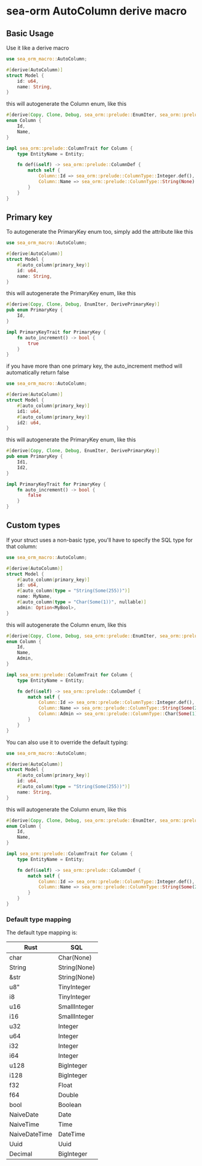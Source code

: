 # sea-orm AutoColumn derive macro

## Basic Usage

Use it like a derive macro
```rust
use sea_orm_macro::AutoColumn;

#[derive(AutoColumn)]
struct Model {
    id: u64,
    name: String,
}
```
this will autogenerate the Column enum, like this
```rust
#[derive(Copy, Clone, Debug, sea_orm::prelude::EnumIter, sea_orm::prelude::DeriveColumn)]
enum Column {
    Id,
    Name,
}

impl sea_orm::prelude::ColumnTrait for Column {
    type EntityName = Entity;

    fn def(&self) -> sea_orm::prelude::ColumnDef {
        match self {
            Column::Id => sea_orm::prelude::ColumnType::Integer.def(),
            Column::Name => sea_orm::prelude::ColumnType::String(None).def(),
        }
    }
}
```

## Primary key

To autogenerate the PrimaryKey enum too, simply add the attribute like this
```rust
use sea_orm_macro::AutoColumn;

#[derive(AutoColumn)]
struct Model {
    #[auto_column(primary_key)]
    id: u64,
    name: String,
}
```
this will autogenerate the PrimaryKey enum, like this
```rust
#[derive(Copy, Clone, Debug, EnumIter, DerivePrimaryKey)]
pub enum PrimaryKey {
    Id,
}

impl PrimaryKeyTrait for PrimaryKey {
    fn auto_increment() -> bool {
        true
    }
}
```
if you have more than one primary key, the auto_increment method will automatically return false
```rust
use sea_orm_macro::AutoColumn;

#[derive(AutoColumn)]
struct Model {
    #[auto_column(primary_key)]
    id1: u64,
    #[auto_column(primary_key)]
    id2: u64,
}
```
this will autogenerate the PrimaryKey enum, like this
```rust
#[derive(Copy, Clone, Debug, EnumIter, DerivePrimaryKey)]
pub enum PrimaryKey {
    Id1,
    Id2,
}

impl PrimaryKeyTrait for PrimaryKey {
    fn auto_increment() -> bool {
        false
    }
}
```

## Custom types

If your struct uses a non-basic type, you'll have to specify the SQL type for that column:
```rust
use sea_orm_macro::AutoColumn;

#[derive(AutoColumn)]
struct Model {
    #[auto_column(primary_key)]
    id: u64,
    #[auto_column(type = "String(Some(255))")]
    name: MyName,
    #[auto_column(type = "Char(Some(1))", nullable)]
    admin: Option<MyBool>,
}
```
this will autogenerate the Column enum, like this
```rust
#[derive(Copy, Clone, Debug, sea_orm::prelude::EnumIter, sea_orm::prelude::DeriveColumn)]
enum Column {
    Id,
    Name,
    Admin,
}

impl sea_orm::prelude::ColumnTrait for Column {
    type EntityName = Entity;

    fn def(&self) -> sea_orm::prelude::ColumnDef {
        match self {
            Column::Id => sea_orm::prelude::ColumnType::Integer.def(),
            Column::Name => sea_orm::prelude::ColumnType::String(Some(2555)).def()
            Column::Admin => sea_orm::prelude::ColumnType::Char(Some(1)).def().null(),
        }
    }
}
```

You can also use it to override the default typing:
```rust
use sea_orm_macro::AutoColumn;

#[derive(AutoColumn)]
struct Model {
    #[auto_column(primary_key)]
    id: u64,
    #[auto_column(type = "String(Some(255))")]
    name: String,
}
```
this will autogenerate the Column enum, like this
```rust
#[derive(Copy, Clone, Debug, sea_orm::prelude::EnumIter, sea_orm::prelude::DeriveColumn)]
enum Column {
    Id,
    Name,
}

impl sea_orm::prelude::ColumnTrait for Column {
    type EntityName = Entity;

    fn def(&self) -> sea_orm::prelude::ColumnDef {
        match self {
            Column::Id => sea_orm::prelude::ColumnType::Integer.def(),
            Column::Name => sea_orm::prelude::ColumnType::String(Some(255)).def(),
        }
    }
}
```

### Default type mapping

The default type mapping is:

| Rust | SQL |
|-----|-----|
| char | Char(None) |
| String | String(None) |
| &str | String(None) |
| u8" | TinyInteger |
| i8 | TinyInteger |
| u16 | SmallInteger |
| i16 | SmallInteger |
| u32 | Integer |
| u64 | Integer |
| i32 | Integer |
| i64 | Integer |
| u128 | BigInteger |
| i128 | BigInteger |
| f32 | Float |
| f64 | Double |
| bool | Boolean |
| NaiveDate | Date |
| NaiveTime | Time |
| NaiveDateTime | DateTime |
| Uuid | Uuid |
| Decimal | BigInteger |
